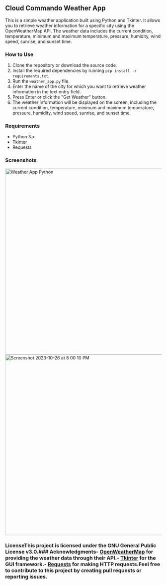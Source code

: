 ## Cloud Commando Weather App

This is a simple weather application built using Python and Tkinter. It allows you to retrieve weather information for a specific city using the OpenWeatherMap API. The weather data includes the current condition, temperature, minimum and maximum temperature, pressure, humidity, wind speed, sunrise, and sunset time.

### How to Use

1. Clone the repository or download the source code.
2. Install the required dependencies by running `pip install -r requirements.txt`.
3. Run the `weather_app.py` file.
4. Enter the name of the city for which you want to retrieve weather information in the text entry field.
5. Press Enter or click the "Get Weather" button.
6. The weather information will be displayed on the screen, including the current condition, temperature, minimum and maximum temperature, pressure, humidity, wind speed, sunrise, and sunset time.

### Requirements

- Python 3.x
- Tkinter
- Requests

### Screenshots

<img width="596" alt="Weather App Python" src="https://github.com/kobowood1/CloudCommandosWeatherApp/assets/57547207/79ffc06f-24df-47ee-bc49-d4733134a756">

<img width="579" alt="Screenshot 2023-10-26 at 8 00 10 PM" src="https://github.com/kobowood1/CloudCommandosWeatherApp/assets/57547207/c6121a91-bcd6-4f58-bce2-94f900f2cdc6">

### LicenseThis project is licensed under the GNU General Public License v3.0.### Acknowledgments- [OpenWeatherMap](https://openweathermap.org/) for providing the weather data through their API.- [Tkinter](https://docs.python.org/3/library/tkinter.html) for the GUI framework.- [Requests](https://docs.python-requests.org/en/latest/) for making HTTP requests.Feel free to contribute to this project by creating pull requests or reporting issues.
